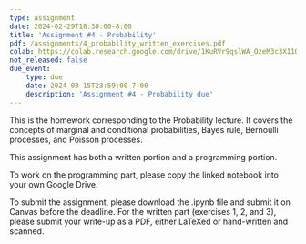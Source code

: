 ```yaml
---
type: assignment
date: 2024-02-29T18:30:00-8:00
title: 'Assignment #4 - Probability'
pdf: /assignments/4_probability_written_exercises.pdf
colab: https://colab.research.google.com/drive/1KuRVr9qslWA_OzeM3c3X11QpcyB2D4mH?usp=sharing
not_released: false
due_event: 
    type: due
    date: 2024-03-15T23:59:00-7:00
    description: 'Assignment #4 - Probability due'
---
```

This is the homework corresponding to the Probability lecture. It covers the concepts of marginal and conditional probabilities, Bayes rule, Bernoulli processes, and Poisson processes.

This assignment has both a written portion and a programming portion. 

To work on the programming part, please copy the linked notebook into your own Google Drive. 

To submit the assignment, please download the .ipynb file and submit it on Canvas before the deadline. For the written part (exercises 1, 2, and 3), please submit your write-up as a PDF, either LaTeXed or hand-written and scanned.
